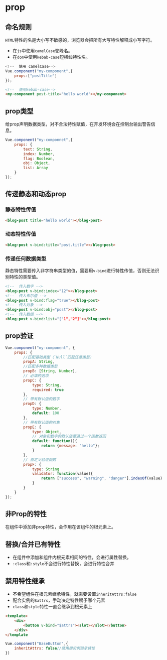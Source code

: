 # prop
## 命名规则
`HTML`特性的名是大小写不敏感的，浏览器会把所有大写特性解释成小写字符。
* 在`js`中使用`camelCase`驼峰名。
* 在`dom`中使用`kebab-case`短横线特性名。
```js
<!--  使用 camelCase-->
Vue.component("my-component",{
	props:["postTitle"]
});
```
```html
<!--  使用kebab-case-->
<my-component post-title="hello world"></my-component>
```
## prop类型
给prop声明数据类型，对不合法特性赋值，在开发环境会在控制台输出警告信息。
```js
Vue.component("my-componnet",{
	props: {
		text: String,
		index: Number,
		flag: Boolean,
		obj: Object,
		list: Array
	}
});
```

## 传递静态和动态prop
### 静态特性传值
```html
<blog-post title="hello world"></blog-post>
```
### 动态特性传值
```html
<blog-post v-bind:title="post.title"></blog-post>
```
### 传递任何数据类型
静态特性需要传入非字符串类型的值，需要用`v-bind`进行特性传值，否则无法识别特性的类型值。
```html
<!--  传入数字 -->
<blog-post v-bind:index="12"></blog-post>
<!--  传入布尔值 -->
<blog-post v-bind:flag="true"></blog-post>
<!--  传入对象 -->
<blog-post v-bind:obj="post"></blog-post>
<!--  传入数组 -->
<blog-post v-bind:list="["1","2"]"></blog-post>
```
## prop验证
```js
Vue.component("my-component", {
	props: {
		//匹配基础类型（`Null`匹配任意类型）
		propA: String,
		//匹配多种数据类型
		propB: [String, Number],
		// 必填的选项
		propC: {
			type: String,
			required: true
		},
		// 带有默认值的数字
		propD: {
			type: Number,
			default: 100
		},
		// 带有默认值的对象
		propE: {
			type: Object,
			// 对象和数字的默认值要通过一个函数返回
			default: function(){
				return {message: "hello"};
			}
		},
		// 自定义验证函数
		propF: {
			type: String
			validator: function(value){
				return ["success", "warning", "danger"].indexOf(value) !== -1;
			}
		}
	}
});
```
## 非Prop的特性
在组件中添加非prop特性，会作用在该组件的根元素上。
## 替换/合并已有特性
* 在组件中添加和组件内根元素相同的特性，会进行属性替换。
* `:class`和`:style`不会进行特性替换，会进行特性合并
## 禁用特性继承
* 不希望组件在根元素继承特性，就需要设置`inheritAttrs:false`
* 配合实例的`$attrs`，手动决定特性赋予哪个元素
* `class`和`style`特性一直会继承到根元素上
```html
<template>
	<div>
		<button v-bind="$attrs"><slot></slot></button>
	</div>
</template
```
```js
Vue.component("BaseButton",{
	inheritAttrs: false//禁用根实例继承特性
})
```





